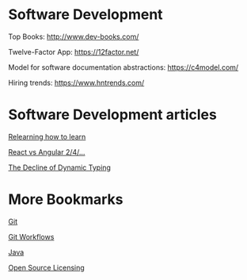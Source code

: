 # Software Development
Top Books: http://www.dev-books.com/

Twelve-Factor App: https://12factor.net/

Model for software documentation abstractions: https://c4model.com/

Hiring trends: https://www.hntrends.com/

# Software Development articles
[Relearning how to learn](https://www.infoq.com/articles/relearning-learn)

[React vs Angular 2/4/...](https://medium.com/@chriscordle/why-angular-2-4-is-too-little-too-late-ea86d7fa0bae)

[The Decline of Dynamic Typing](http://www.javamagazine.mozaicreader.com/JanFeb2018/Default/5/0?token=B6J6D7QC44R7T19H)

# More Bookmarks
[Git](git/bookmarks-git.md)

[Git Workflows](git/bookmarks-git-workflows.md)

[Java](java/bookmarks.md)

[Open Source Licensing](misc/licensing.md)
